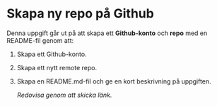 # Skapa ny repo på Github
Denna uppgift går ut på att skapa ett **Github-konto** och **repo** med en README-fil genom att: 

1. Skapa ett Github-konto.
2. Skapa ett nytt remote repo. 
3. Skapa en README.md-fil och ge en kort beskrivning på uppgiften. 

   *Redovisa genom att skicka länk.*